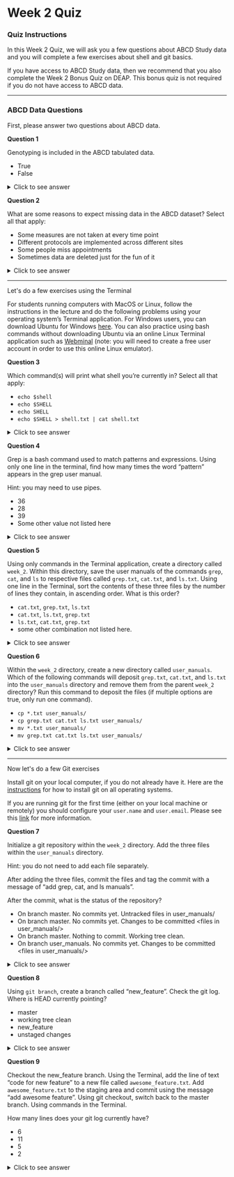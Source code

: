 # Week 2 Quiz

### Quiz Instructions

In this Week 2 Quiz, we will ask you a few questions about ABCD Study data and you will complete a few exercises about shell and git basics.

If you have access to ABCD Study data, then we recommend that you also complete the Week 2 Bonus Quiz on DEAP. This bonus quiz is not required if you do not have access to ABCD data.

***

### ABCD Data Questions

First, please answer two questions about ABCD data.

**Question 1**

Genotyping is included in the ABCD tabulated data.

- True
- False

<details>
<summary>Click to see answer</summary>

False

***

</details>

**Question 2**

What are some reasons to expect missing data in the ABCD dataset?
Select all that apply:

- Some measures are not taken at every time point
- Different protocols are implemented across different sites
- Some people miss appointments
- Sometimes data are deleted just for the fun of it

<details>
<summary>Click to see answer</summary>

Some measures are not taken at every time point

Some people miss appointments

</details>

****
Let's do a few exercises using the Terminal

For students running computers with MacOS or Linux, follow the instructions in the lecture and do the following problems using your operating system’s Terminal application. For Windows users, you can download Ubuntu for Windows [here](https://www.microsoft.com/en-us/p/ubuntu/9nblggh4msv6?activetab=pivot:regionofsystemrequirementstab). You can also practice using bash commands without downloading Ubuntu via an online Linux Terminal application such as [Webminal](https://www.webminal.org/terminal/) (note: you will need to create a free user account in order to use this online Linux emulator).

**Question 3**

Which command(s) will print what shell you’re currently in?
Select all that apply:

- `echo $shell`
- `echo $SHELL`
- `echo SHELL`
- `echo $SHELL > shell.txt | cat shell.txt`

<details>
<summary>Click to see answer</summary>

`echo $SHELL`

`echo $SHELL > shell.txt | cat shell.txt`

**Note**

`echo $SHELL > shell.txt | cat shell.txt` is an intentionally convoluted and unnecessary solution meant to explain shell concepts.

**Explanation**

`echo` is the bash shell command that prints the input back to the terminal. `$` is used to call on existing variables in the namespace. `SHELL` is a default environment variable that encodes the type of shell currently running. Thus, `echo $SHELL` will print the contents of the environment variable to the terminal.

`>` is an operator that funnels the output of the preceding command into a text file rather than to the terminal. `|` is a pipe operator that takes the output of the preceding command as the input into the next. `cat` is the bash command that prints the contents of a text file to the terminal screen. Thus, `echo $SHELL > shell.txt | cat shell.txt` funnels the output of `echo $SHELL` into a text file called `shell.txt` and then `cat shell.txt` prints the contents of `shell.txt` to the terminal.

***

</details>

**Question 4**

Grep is a bash command used to match patterns and expressions. Using only one line in the terminal, find how many times the word “pattern” appears in the grep user manual.

Hint: you may need to use pipes.

- 36
- 28
- 39
- Some other value not listed here

<details>
<summary>Click to see answer</summary>

The numerical answer to this question depends on which version of grep you are running in your Terminal. If you are running `grep` on a Mac (i.e., are running BSD grep 2.5.1-FreeBSD or similar) the number of times the word "pattern" appears in the grep user manual is 35. If you are running `grep` on a Linux Terminal (i.e., are running GNU grep 2.20 or similar) the answer is 22. If you are running a version of grep that is different from either of the above then you may have another answer! Because of this all answers to this question are marked as correct. The important thing here is not, in fact, to identify how many instances of the word "pattern" appear in the grep user manual (shocker!)... what is important is to understand how to use `grep` to search for specific expressions. A detailed explanation of one possible set of commands that achieve the above desired search is described below.
    
**Possible solution**

`man grep | grep -i -o pattern | wc -l`
    
**Explanation**
    
`man` is the shell command used to see a commands user manual. `grep` is used here in two ways. First we print the grep user manual using `man grep`. Then, that output is piped (using `|`) to the `grep` command where we search for all instances of the string `pattern`. The `grep` option `-i` is selected to ignore capitalization (`grep` is case-sensitive by default, so `-i` tells `grep` to return instances of the strings `pattern`, `Pattern`, `PATTERN`, etc). We also use the option `-o` to ask `grep` to print out each instance of `pattern` on a new line (without the `-o` flag, `grep` would print out each line that contains *one or more* instance of the string `pattern` -- because we want to count the *total number of times* the word "pattern" appears, we want to print each appearing of `pattern` to a new line). Finally, We pipe (using `|`) this output into the `wc` program, which counts various aspects of the input. We use `-l` to tell `wc` that we want to count the number of lines (each of which contains a new instance of `pattern`).

If you want to know more about the available options in `grep`, `wc`, or any other bash command then you can find a description of all options in the manual files.
    
Note: the usage of `grep -i -o pattern` can contain the plural, thus `pattern` and `patterns` are both included.
      
***

</details>

**Question 5**

Using only commands in the Terminal application, create a directory called `week_2`. Within this directory, save the user manuals of the commands `grep`, `cat`, and `ls` to respective files called `grep.txt`, `cat.txt`, and `ls.txt`. Using one line in the Terminal, sort the contents of these three files by the number of lines they contain, in ascending order. What is this order?

- `cat.txt`, `grep.txt`, `ls.txt`
- `cat.txt`, `ls.txt`, `grep.txt`
- `ls.txt`, `cat.txt`, `grep.txt`
- some other combination not listed here.

<details>
<summary>Click to see answer</summary>

Your answer will depend on your operating system/which version of Unix or Linux you are using. The answer `cat.txt`, `grep.txt`, `ls.txt` was found using the FreeBSD version of Unix that runs on Mac OSX. The answer of `cat.txt`, `ls.txt`, `grep.txt` was found using the version of Linux that runs on CentOS 7 and Fedora 31. There are other possibilities, thus all answers to this question are marked as correct.

**Possible solutions**
    
You can create a new directory called `week_2` via the command `mkdir week_2`. You can then change you working directory to `week_2` by using the command `cd week_2`. The separate commands `man ls > ls.txt`, `man grep > grep.txt`, and `man cat > cat.txt` would create three txt files within `week_2`, each containing the three different user manuals for `ls`, `grep` and `cat`. Next you can print a sorted list of the number of lines within each user manual using `wc -l *.txt | sort`. Note, as before, there are many different ways you could determine the answer to this questions. The above is just one example.

**Explanation**

`wc` is the bash program that counts things. With the `-l` option, we tell `wc` to count the number of lines. `*.txt` uses the wildcard operator, `*`, to find all files that end in `.txt`, that is, the three files you created in the previous question. So, `wc -l *.txt` counts the number of lines in all files that end in `.txt`. Note, it is implicit in the way this `wc` command is structured that `wc` will only look for matches in the current directory.

We then pipe the output of `wc` to the `sort` command, to have it sort by line number. In the `wc -l *.txt > lines.txt | sort lines.txt` solution, we have an intermediary step of writing the line numbers to a file called `lines.txt`.

***

</details>

**Question 6**

Within the `week_2` directory, create a new directory called `user_manuals`. Which of the following commands will deposit `grep.txt`, `cat.txt`, and `ls.txt` into the `user_manuals` directory and remove them from the parent `week_2` directory? Run this command to deposit the files (if multiple options are true, only run one command).

- `cp *.txt user_manuals/`
- `cp grep.txt cat.txt ls.txt user_manuals/`
- `mv *.txt user_manuals/`
- `mv grep.txt cat.txt ls.txt user_manuals/`

<details>
<summary>Click to see answer</summary>

`mv *.txt user_manuals/`

`mv grep.txt cat.txt ls.txt user_manuals/`

**Explanation**

`mv` is the bash command to move files from one place to another. It can also be used to rename files if you specify the same location for the output. `mv` is not to be confused with `cp`, `mv` moves files whereas `cp` copies them. The distinction is that with `mv` your file will not exist in it's previous location whereas with `cp` it will.

You can use a wildcard operator to move all files that end in `*.txt` as in the `mv *.txt user_manuals/` solution. Or, you can specify each file manually, as in the `mv grep.txt cat.txt ls.txt user_manuals/` solution.

</details>

***

Now let's do a few Git exercises

Install git on your local computer, if you do not already have it. Here are the [instructions](https://git-scm.com/book/en/v2/Getting-Started-Installing-Git)  for how to install git on all operating systems.

If you are running git for the first time (either on your local machine or remotely) you should configure your `user.name` and `user.email`. Please see this  [link](https://git-scm.com/book/en/v2/Getting-Started-First-Time-Git-Setup)  for more information.

**Question 7**

Initialize a git repository within the `week_2` directory. Add the three files within the `user_manuals` directory.

Hint: you do not need to add each file separately.

After adding the three files, commit the files and tag the commit with a message of “add grep, cat, and ls manuals”.

After the commit, what is the status of the repository?

- On branch master. No commits yet. Untracked files in user_manuals/
- On branch master. No commits yet. Changes to be committed \<files in user_manuals/>
- On branch master. Nothing to commit. Working tree clean.
- On branch user_manuals. No commits yet. Changes to be committed \<files in user_manuals/>

<details>
<summary>Click to see answer</summary>

On branch master. Nothing to commit. Working tree clean.

**Solution**

Initialize the git repository: `git init`

Add the three files within the `user_manuals` directory: `git add user_manuals/*.txt`

Commit the files: `git commit -m "add grep, cat, and ls manuals"`

Check the status of the repository: `git status`

***

</details>

**Question 8**

Using `git branch`, create a branch called “new_feature”. Check the git log. Where is HEAD currently pointing?

- master
- working tree clean
- new_feature
- unstaged changes

<details>
<summary>Click to see answer</summary>

master

**Solution**

Create new branch: `git branch new_feature`

Check the status `git status` and see that you're still on the master branch.

**Explanation**

`git branch new_feature` creates the branch called `new_feature`, however the `HEAD` is not yet pointed at the `new_feature` branch. The branch has been created, but the `HEAD` is still at the master branch. To move `HEAD` to the `new_feature` branch, you'd use `git checkout new_feature`.

Or, a related solution would be to use `git checkout -b new_feature`, which would create the branch and move `HEAD` all in one move.

***

</details>

**Question 9**

Checkout the new_feature branch. Using the Terminal, add the line of text “code for new feature” to a new file called `awesome_feature.txt`. Add `awesome_feature.txt` to the staging area and commit using the message “add awesome feature”. Using git checkout, switch back to the master branch. Using commands in the Terminal.

How many lines does your git log currently have?

- 6
- 11
- 5
- 2

<details>
<summary>Click to see answer</summary>

5

**Solution**

Checkout `new_feature`: `git checkout new_feature`

Create new file: `echo code for new feature > awesome_feature.txt`

Add to staging area: `git add awesome_feature.txt`

Commit: `git commit -m "add awesome feature`"

Checkout master: `git checkout master`

View log: `git log`

Count number of lines in log: `git log | wc -l`

Your log should look something like (with a different commit ID):

```
commit 63a47a48c7673f87b7c8ab463fa766dee3b485e7 (HEAD -> master)
Author: user.name <user.email>
Date:   DATE

    add grep, cat, and ls manuals
```

***

</details>

